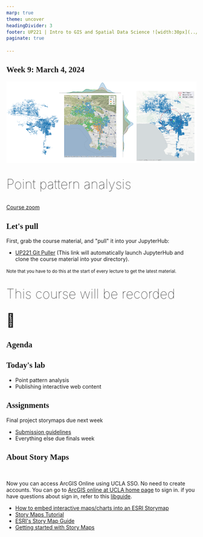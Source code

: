 ```yaml
---
marp: true
theme: uncover
headingDivider: 3
footer: UP221 | Intro to GIS and Spatial Data Science ![width:30px](../images/globe.png)
paginate: true

---
```


<style>
kesmall {font-size:0.6em}
medium {font-size:0.9em}
large {font-size:2em}
xlarge {font-size:4em}
gray {padding:20px;background-color:whitesmoke;font-weight:800}
plum {padding:20px;background-color:plum;line-height:3}
xl { font-size:2.5em;font-weight:100;line-height:1}
h1,h2,h3,h4,h5{font-family:serif}
section {font-size:2em;font-weight:300;}
left {text-align:left;}
</style>

## Week 9: March 4, 2024


![point patterns](images/pp.png)

<xl>

Point pattern analysis

</xl>

##
[Course zoom](https://ucla.zoom.us/j/94971812993?pwd=NjI4bkxRR2s3Q0FVblU0WmlHbXNodz09)


## Let's pull

First, grab the course material, and "pull" it into your JupyterHub:

* [UP221 Git Puller](https://jupyter.idre.ucla.edu/hub/user-redirect/git-pull?repo=https%3A%2F%2Fgithub.com%2Fcgiamarino9%2F24W-UP221&urlpath=lab%2Ftree%2F24W-UP221%2F&branch=main) 
(This link will automatically launch JupyterHub and clone the course material into your directory). 

<small>Note that you have to do this at the start of every lecture to get the latest material.
</small>

##
<xl>

This course will be recorded<br><br>🎥

</xl>



## Agenda








## Today's lab
- Point pattern analysis
- Publishing interactive web content

## Assignments

Final project storymaps due next week

- [Submission guidelines](https://github.com/cgiamarino9/24W-UP221/tree/main/Midterm%20and%20Finals#final-project-30-of-your-final-grade)
- Everything else due finals week  

## About Story Maps

<br>
<left>

Now you can access ArcGIS Online using UCLA SSO. No need to create accounts. You can go to [ArcGIS online at UCLA home page](https://gisucla.maps.arcgis.com/home/index.html) to sign in. if you have questions about sign in, refer to this [libguide](https://guides.library.ucla.edu/c.php?g=1268157). 


* [How to embed interactive maps/charts into an ESRI Storymap](W09-Publishing%20interactive%20visualizations.ipynb)
* [Story Maps Tutorial](https://ucladataguides.readthedocs.io/en/latest/presenting_data/storymaps.html)
* [ESRI's Story Map Guide](https://storymaps.arcgis.com/stories/429bc4eed5f145109e603c9711a33407)
* [Getting started with Story Maps](https://storymaps.arcgis.com/stories/cea22a609a1d4cccb8d54c650b595bc4)

